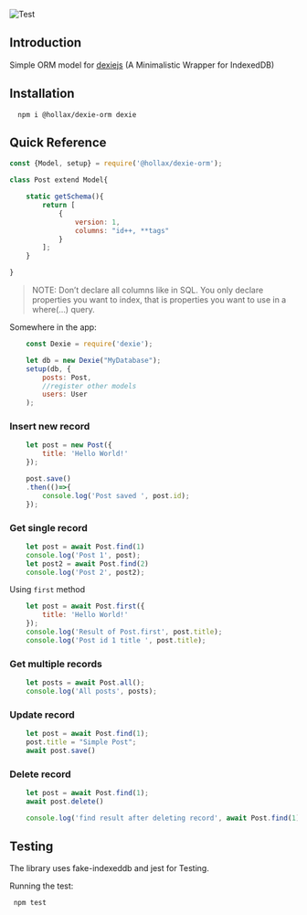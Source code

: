 ![Test](https://github.com/github/docs/actions/workflows/test.yml/badge.svg)

## Introduction

Simple ORM model for [dexiejs](https://dexie.org/) (A Minimalistic Wrapper for IndexedDB)

## Installation

```
  npm i @hollax/dexie-orm dexie

```
## Quick Reference

```javascript
const {Model, setup} = require('@hollax/dexie-orm');

class Post extend Model{

    static getSchema(){
        return [
            {
                version: 1,
                columns: "id++, **tags"
            }
        ];
    }

}


```

> NOTE: Don’t declare all columns like in SQL. You only declare properties you want to index, that is properties you want to use in a where(…) query.

Somewhere in the app:

```javascript
    const Dexie = require('dexie');

    let db = new Dexie("MyDatabase");
    setup(db, {
        posts: Post,
        //register other models
        users: User
    );

```

### Insert new record

```javascript
    let post = new Post({
        title: 'Hello World!'
    });

    post.save()
    .then(()=>{
        console.log('Post saved ', post.id);
    });
```

### Get single record

```javascript
    let post = await Post.find(1)
    console.log('Post 1', post);
    let post2 = await Post.find(2)
    console.log('Post 2', post2);

```

Using `first` method

```javascript
    let post = await Post.first({
        title: 'Hello World!'
    });
    console.log('Result of Post.first', post.title);
    console.log('Post id 1 title ', post.title);

```

### Get multiple records
```javascript
    let posts = await Post.all();
    console.log('All posts', posts);

```

### Update record

```javascript
    let post = await Post.find(1);
    post.title = "Simple Post";
    await post.save()

```

### Delete record

```javascript
    let post = await Post.find(1);
    await post.delete()

    console.log('find result after deleting record', await Post.find(1))

```

## Testing

The library uses fake-indexeddb and jest for Testing.

Running the test:
```javascript
 npm test

```